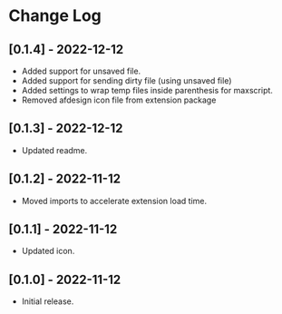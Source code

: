 # Change Log

## [0.1.4] - 2022-12-12

- Added support for unsaved file.
- Added support for sending dirty file (using unsaved file)
- Added settings to wrap temp files inside parenthesis for maxscript.
- Removed afdesign icon file from extension package

## [0.1.3] - 2022-12-12

- Updated readme.

## [0.1.2] - 2022-11-12

- Moved imports to accelerate extension load time.

## [0.1.1] - 2022-11-12

- Updated icon.

## [0.1.0] - 2022-11-12

- Initial release.
